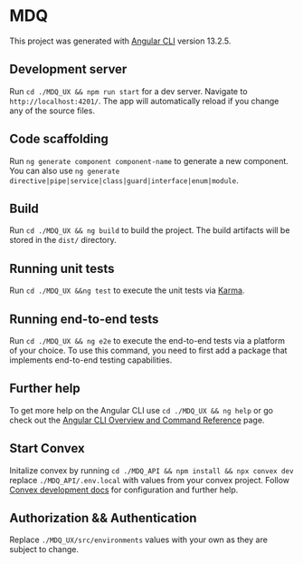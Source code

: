 # MDQ

This project was generated with [Angular CLI](https://github.com/angular/angular-cli) version 13.2.5.

## Development  server

Run `cd ./MDQ_UX && npm run start` for a dev server. Navigate to `http://localhost:4201/`. The app will automatically reload if you change any of the source files.

## Code scaffolding

Run `ng generate component component-name` to generate a new component. You can also use `ng generate directive|pipe|service|class|guard|interface|enum|module`.

## Build

Run `cd ./MDQ_UX && ng build` to build the project. The build artifacts will be stored in the `dist/` directory.

## Running unit tests

Run `cd ./MDQ_UX &&ng test` to execute the unit tests via [Karma](https://karma-runner.github.io).

## Running end-to-end tests

Run `cd ./MDQ_UX && ng e2e` to execute the end-to-end tests via a platform of your choice. To use this command, you need to first add a package that implements end-to-end testing capabilities.

## Further help

To get more help on the Angular CLI use `cd ./MDQ_UX && ng help` or go check out the [Angular CLI Overview and Command Reference](https://angular.io/cli) page.


## Start Convex 

Initalize convex by running `cd ./MDQ_API && npm install && npx convex dev ` replace `./MDQ_API/.env.local` with values from your convex project.
Follow [Convex development docs](https://docs.convex.dev/home) for configuration and further help.


## Authorization && Authentication

Replace `./MDQ_UX/src/environments` values with your own as they are subject to change.

